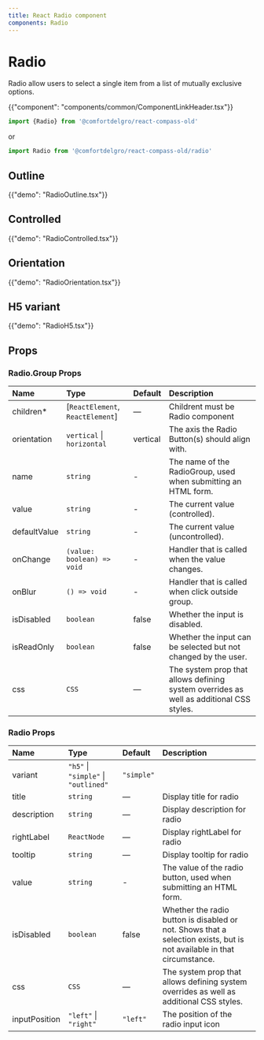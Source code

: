 ```yaml
---
title: React Radio component
components: Radio
---
```


# Radio

<p class="description">Radio allow users to select a single item from a list of mutually exclusive options.</p>

{{"component": "components/common/ComponentLinkHeader.tsx"}}

```jsx
import {Radio} from '@comfortdelgro/react-compass-old'
```

or

```jsx
import Radio from '@comfortdelgro/react-compass-old/radio'
```

## Outline

{{"demo": "RadioOutline.tsx"}}

## Controlled

{{"demo": "RadioControlled.tsx"}}

## Orientation

{{"demo": "RadioOrientation.tsx"}}

## H5 variant

{{"demo": "RadioH5.tsx"}}

## Props

### Radio.Group Props

| Name         | Type                             | Default  | Description                                                                             |
| :----------- | :------------------------------- | :------- | :-------------------------------------------------------------------------------------- |
| children\*   | [`ReactElement`, `ReactElement`] | —        | Childrent must be Radio component                                                       |
| orientation  | `vertical` \| `horizontal`       | vertical | The axis the Radio Button(s) should align with.                                         |
| name         | `string`                         | -        | The name of the RadioGroup, used when submitting an HTML form.                          |
| value        | `string`                         | -        | The current value (controlled).                                                         |
| defaultValue | `string`                         | -        | The current value (uncontrolled).                                                       |
| onChange     | `(value: boolean) => void`       | -        | Handler that is called when the value changes.                                          |
| onBlur       | `() => void`                     | -        | Handler that is called when click outside group.                                        |
| isDisabled   | `boolean`                        | false    | Whether the input is disabled.                                                          |
| isReadOnly   | `boolean`                        | false    | Whether the input can be selected but not changed by the user.                          |
| css          | `CSS`                            | —        | The system prop that allows defining system overrides as well as additional CSS styles. |

### Radio Props

| Name          | Type                                 | Default    | Description                                                                                                            |
| :------------ | :----------------------------------- | :--------- | :--------------------------------------------------------------------------------------------------------------------- |
| variant       | `"h5"` \| `"simple"` \| `"outlined"` | `"simple"` |                                                                                                                        |
| title         | `string`                             | —          | Display title for radio                                                                                                |
| description   | `string`                             | —          | Display description for radio                                                                                          |
| rightLabel    | `ReactNode`                          | —          | Display rightLabel for radio                                                                                           |
| tooltip       | `string`                             | —          | Display tooltip for radio                                                                                              |
| value         | `string`                             | -          | The value of the radio button, used when submitting an HTML form.                                                      |
| isDisabled    | `boolean`                            | false      | Whether the radio button is disabled or not. Shows that a selection exists, but is not available in that circumstance. |
| css           | `CSS`                                | —          | The system prop that allows defining system overrides as well as additional CSS styles.                                |
| inputPosition | `"left"` \| `"right"`                | `"left"`   | The position of the radio input icon                                                                                   |
